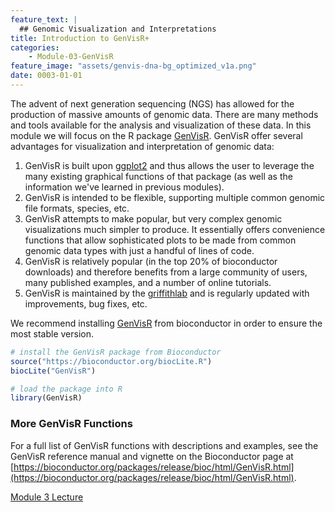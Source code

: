 ```yaml
---
feature_text: |
  ## Genomic Visualization and Interpretations
title: Introduction to GenVisR+
categories:
    - Module-03-GenVisR
feature_image: "assets/genvis-dna-bg_optimized_v1a.png"
date: 0003-01-01
---
```


The advent of next generation sequencing (NGS) has allowed for the production of massive amounts of genomic data. There are many methods and tools available for the analysis and visualization of these data. In this module we will focus on the R package [GenVisR](https://bioconductor.org/packages/release/bioc/html/GenVisR.html). GenVisR offer several advantages for visualization and interpretation of genomic data:
1. GenVisR is built upon [ggplot2](http://ggplot2.tidyverse.org/reference/) and thus allows the user to leverage the many existing graphical functions of that package (as well as the information we've learned in previous modules).
2. GenVisR is intended to be flexible, supporting multiple common genomic file formats, species, etc.
3. GenVisR attempts to make popular, but very complex genomic visualizations much simpler to produce. It essentially offers convenience functions that allow sophisticated plots to be made from common genomic data types with just a handful of lines of code.
4. GenVisR is relatively popular (in the top 20% of bioconductor downloads) and therefore benefits from a large community of users, many published examples, and a number of online tutorials.
5. GenVisR is maintained by the [griffithlab](https://github.com/griffithlab/GenVisR) and is regularly updated with improvements, bug fixes, etc.

We recommend installing [GenVisR](https://bioconductor.org/packages/release/bioc/html/GenVisR.html) from bioconductor in order to ensure the most stable version.

```R
# install the GenVisR package from Bioconductor
source("https://bioconductor.org/biocLite.R")
biocLite("GenVisR")

# load the package into R
library(GenVisR)
```

### More GenVisR Functions
For a full list of GenVisR functions with descriptions and examples, see the GenVisR reference manual and vignette on the Bioconductor page at [https://bioconductor.org/packages/release/bioc/html/GenVisR.html](https://bioconductor.org/packages/release/bioc/html/GenVisR.html).

[Module 3 Lecture](https://github.com/griffithlab/gen-viz-lectures/raw/master/GenViz_Module3_Lecture.pdf)
